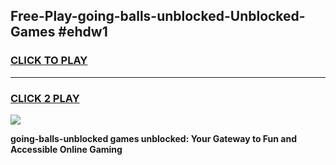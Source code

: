 
## Free-Play-going-balls-unblocked-Unblocked-Games #ehdw1
<h3>
<a href="https://news.freeplayer.one?title=going-balls-unblocked&ref=8M">CLICK TO PLAY</a></h3>
<hr>

<h3>
<a href="https://news.freeplayer.one?title=going-balls-unblocked&ref=8M">CLICK 2 PLAY</a>
  
</h3>

<a href="https://news.freeplayer.one?title=going-balls-unblocked&ref=8M"><img src="https://clearcache.store/games.png"></a>


**going-balls-unblocked games unblocked: Your Gateway to Fun and Accessible Online Gaming**
